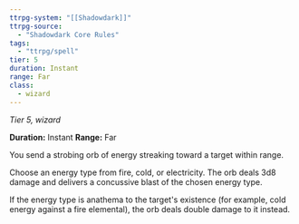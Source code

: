 ```yaml
---
ttrpg-system: "[[Shadowdark]]"
ttrpg-source: 
  - "Shadowdark Core Rules"
tags:
  - "ttrpg/spell"
tier: 5
duration: Instant
range: Far
class:
  - wizard
---
```

*Tier 5, wizard*

**Duration:** Instant
**Range:** Far

You send a strobing orb of energy streaking toward a target within range.

Choose an energy type from fire, cold, or electricity. The orb deals 3d8 damage and delivers a concussive blast of the chosen energy type.

If the energy type is anathema to the target's existence (for example, cold energy against a fire elemental), the orb deals double damage to it instead.


